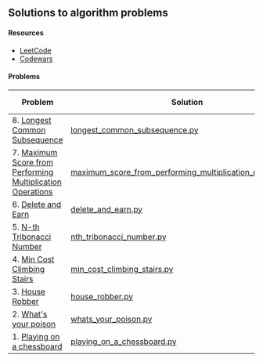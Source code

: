 ## Solutions to algorithm problems

#### Resources
- [LeetCode](https://leetcode.com/problemset/all/)
- [Codewars](https://www.codewars.com/kata/)

#### Problems
| Problem | Solution | Runtime (ms)|
| --- | --- | --- |
| 8. [Longest Common Subsequence](https://leetcode.com/problems/longest-common-subsequence/) | [longest_common_subsequence.py](solutions/longest_common_subsequence.py) | 2977 |
| 7. [Maximum Score from Performing Multiplication Operations](https://leetcode.com/problems/maximum-score-from-performing-multiplication-operations/) | [maximum_score_from_performing_multiplication_operations.py](solutions/maximum_score_from_performing_multiplication_operations.py) | 1638 |
| 6. [Delete and Earn](https://leetcode.com/problems/delete-and-earn/) | [delete_and_earn.py](solutions/delete_and_earn.py) | 96 |
| 5. [N-th Tribonacci Number](https://leetcode.com/problems/n-th-tribonacci-number/) | [nth_tribonacci_number.py](solutions/nth_tribonacci_number.py) | 45 |
| 4. [Min Cost Climbing Stairs](https://leetcode.com/problems/min-cost-climbing-stairs/) | [min_cost_climbing_stairs.py](solutions/min_cost_climbing_stairs.py) | 116 |
| 3. [House Robber](https://leetcode.com/problems/house-robber/) | [house_robber.py](solutions/house_robber.py) | 51 |
| 2. [What's your poison](https://www.codewars.com/kata/58c47a95e4eb57a5b9000094) | [whats_your_poison.py](solutions/whats_your_poison.py) | 2.08 |
| 1. [Playing on a chessboard](https://www.codewars.com/kata/55ab4f980f2d576c070000f4) | [playing_on_a_chessboard.py](solutions/playing_on_a_chessboard.py) | 4.1 |



